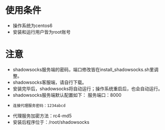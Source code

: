 # 使用条件
+ 操作系统为centos6
+ 安装和运行用户皆为root账号

# 注意
+ shadowsocks服务端的密码，端口修改皆在install_shadowsocks.sh里调整。
+ shadowsocks客服端，请自行下载。
+ 安装完毕后，shadowsocks将自动运行；操作系统重启后，也会自动运行。
+ shadowsocks服务端默认配置如下：
    服务端口：8000
+     连接代理服务密码：1234abcd
+    代理服务加密方法：rc4-md5
+ 安装后程序位于：/root/shadowsocks
